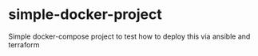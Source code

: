# simple-docker-project
Simple docker-compose project to test how to deploy this via ansible and terraform

